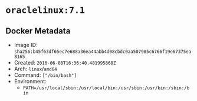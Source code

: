 # `oraclelinux:7.1`

## Docker Metadata

- Image ID: `sha256:b45f63df65ec7e688a36ea44abb4d08cbdc0aa507985c6766f19e67375ea8165`
- Created: `2016-06-08T16:36:40.481995868Z`
- Arch: `linux`/`amd64`
- Command: `["/bin/bash"]`
- Environment:
  - `PATH=/usr/local/sbin:/usr/local/bin:/usr/sbin:/usr/bin:/sbin:/bin`
